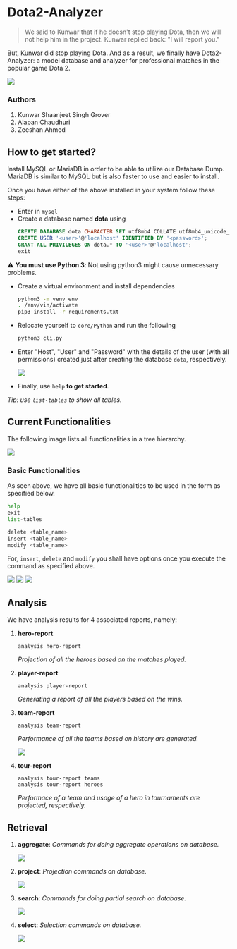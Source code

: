 # Dota2-Analyzer

> We said to Kunwar that if he doesn't stop playing Dota, then we will not help him in the project.
> Kunwar replied back: "I will report you."

But, Kunwar did stop playing Dota. And as a result, we finally have Dota2-Analyzer: a model database and analyzer for professional matches in the popular game Dota 2.

<img src="https://media.discordapp.net/attachments/689432710531252235/763047885108936764/https3A2F2Fwallpapercave.png?width=887&height=499">

### Authors
1. Kunwar Shaanjeet Singh Grover
2. Alapan Chaudhuri
3. Zeeshan Ahmed

## How to get started?
Install MySQL or MariaDB in order to be able to utilize our Database Dump. MariaDB is similar to MySQL but is also faster to use and easier to install.

Once you have either of the above installed in your system follow these steps:
- Enter in `mysql`
- Create a database named **dota** using 
	```sql
	CREATE DATABASE dota CHARACTER SET utf8mb4 COLLATE utf8mb4_unicode_ci;
    CREATE USER '<user>'@'localhost' IDENTIFIED BY '<password>';
    GRANT ALL PRIVILEGES ON dota.* TO '<user>'@'localhost';
    exit
	```
:warning: **You must use Python 3**: Not using python3 might cause unnecessary problems.
- Create a virtual environment and install dependencies
    ```bash
    python3 -m venv env
    . /env/vin/activate
    pip3 install -r requirements.txt
    ```
- Relocate yourself to `core/Python` and run the following
    ```bash
    python3 cli.py 
    ```
- Enter "Host", "User" and "Password" with the details of the user (with all permissions) created just after creating the database `dota`, respectively.

    <img src="https://cdn.discordapp.com/attachments/689432710531252235/763073998477066250/unknown.png">
- Finally, use `help` **to get started**.

*Tip: use `list-tables` to show all tables.*

## Current Functionalities

The following image lists all functionalities in a tree hierarchy.

<img src="https://media.discordapp.net/attachments/689432710531252235/763072897987379280/unknown.png?width=297&height=499">

### Basic Functionalities

As seen above, we have all basic functionalities to be used in the form as specified below.

```py
help
exit
list-tables

delete <table_name> 
insert <table_name>
modify <table_name>
```
For, `insert`, `delete` and `modify` you shall have options once you execute the command as specified above.

<img src="https://cdn.discordapp.com/attachments/689432710531252235/763078894001061938/unknown.png">

<img src="https://cdn.discordapp.com/attachments/689432710531252235/763079479462854726/unknown.png">

<img src="https://cdn.discordapp.com/attachments/689432710531252235/763079606475161610/unknown.png">

## Analysis

We have analysis results for 4 associated reports, namely:

1. **hero-report**
    ```
    analysis hero-report
    ```
    *Projection of all the heroes based on the matches played.*

3. **player-report**
    ```
    analysis player-report
    ```
    *Generating a report of all the players based on the wins.*
    
5. **team-report**
    ```
    analysis team-report
    ```
    *Performance of all the teams based on history are generated.*

    <img src="https://cdn.discordapp.com/attachments/689432710531252235/763070206670143519/unknown.png">
    
7. **tour-report**
    ```
    analysis tour-report teams
    analysis tour-report heroes
    ```
    *Performace of a team and usage of a hero in tournaments are projected, respectively.*

## Retrieval

1. **aggregate**: *Commands for doing aggregate operations on database.*

    <img src="https://cdn.discordapp.com/attachments/702963059764887656/763094586842808320/unknown.png">
3. **project**: *Projection commands on database.*

    <img src="https://cdn.discordapp.com/attachments/702963059764887656/763094662549733406/unknown.png">
5. **search**: *Commands for doing partial search on database.*

    <img src="https://cdn.discordapp.com/attachments/702963059764887656/763094879995559967/unknown.png">
6. **select**: *Selection commands on database.*

    <img src="https://cdn.discordapp.com/attachments/702963059764887656/763094726328451072/unknown.png">
